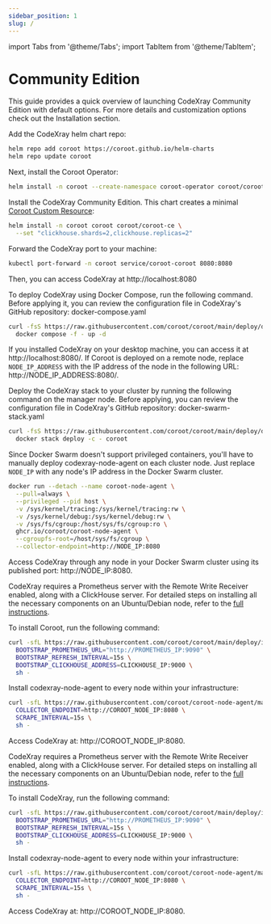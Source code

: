 ```yaml
---
sidebar_position: 1
slug: /
---
```


import Tabs from '@theme/Tabs';
import TabItem from '@theme/TabItem';

# Community Edition

This guide provides a quick overview of launching CodeXray Community Edition with default options. For more details and customization options check out the Installation section.

<Tabs queryString="env">
  <TabItem value="kubernetes" label="Kubernetes" default>

Add the CodeXray helm chart repo:

```bash
helm repo add coroot https://coroot.github.io/helm-charts
helm repo update coroot
```

Next, install the Coroot Operator:

```bash
helm install -n coroot --create-namespace coroot-operator coroot/coroot-operator
```

Install the CodeXray Community Edition. This chart creates a minimal [Coroot Custom Resource](/installation/k8s-operator):

```bash
helm install -n coroot coroot coroot/coroot-ce \
  --set "clickhouse.shards=2,clickhouse.replicas=2"
```

Forward the CodeXray port to your machine:

```bash
kubectl port-forward -n coroot service/coroot-coroot 8080:8080
```

Then, you can access CodeXray at http://localhost:8080

  </TabItem>

  <TabItem value="docker" label="Docker">

To deploy CodeXray using Docker Compose, run the following command. Before applying it, you can review the configuration file in CodeXray's GitHub repository: docker-compose.yaml

```bash
curl -fsS https://raw.githubusercontent.com/coroot/coroot/main/deploy/docker-compose.yaml | \
  docker compose -f - up -d
```

If you installed CodeXray on your desktop machine, you can access it at http://localhost:8080/. If Coroot is deployed on a remote node, replace `NODE_IP_ADDRESS` with the IP address of the node in the following URL: http://NODE_IP_ADDRESS:8080/.

  </TabItem>

  <TabItem value="docker-swarm" label="Docker Swarm">

Deploy the CodeXray stack to your cluster by running the following command on the manager node. Before applying, you can review the configuration file in CodeXray's GitHub repository: docker-swarm-stack.yaml

```bash
curl -fsS https://raw.githubusercontent.com/coroot/coroot/main/deploy/docker-swarm-stack.yaml | \
  docker stack deploy -c - coroot
```

Since Docker Swarm doesn't support privileged containers, you'll have to manually deploy codexray-node-agent on each cluster node. Just replace `NODE_IP` with any node's IP address in the Docker Swarm cluster.

```bash
docker run --detach --name coroot-node-agent \
  --pull=always \
  --privileged --pid host \
  -v /sys/kernel/tracing:/sys/kernel/tracing:rw \
  -v /sys/kernel/debug:/sys/kernel/debug:rw \
  -v /sys/fs/cgroup:/host/sys/fs/cgroup:ro \
  ghcr.io/coroot/coroot-node-agent \
  --cgroupfs-root=/host/sys/fs/cgroup \
  --collector-endpoint=http://NODE_IP:8080
```
Access CodeXray through any node in your Docker Swarm cluster using its published port: http://NODE_IP:8080.
  </TabItem>

  <TabItem value="ubuntu" label="Ubuntu & Debian">

CodeXray requires a Prometheus server with the Remote Write Receiver enabled, along with a ClickHouse server. 
For detailed steps on installing all the necessary components on an Ubuntu/Debian node, refer to the [full instructions](/installation/ubuntu).

To install Coroot, run the following command:

```bash
curl -sfL https://raw.githubusercontent.com/coroot/coroot/main/deploy/install.sh | \
  BOOTSTRAP_PROMETHEUS_URL="http://PROMETHEUS_IP:9090" \
  BOOTSTRAP_REFRESH_INTERVAL=15s \
  BOOTSTRAP_CLICKHOUSE_ADDRESS=CLICKHOUSE_IP:9000 \
  sh -
```

Install codexray-node-agent to every node within your infrastructure:

```bash
curl -sfL https://raw.githubusercontent.com/coroot/coroot-node-agent/main/install.sh | \
  COLLECTOR_ENDPOINT=http://COROOT_NODE_IP:8080 \
  SCRAPE_INTERVAL=15s \
  sh -
```

Access CodeXray at: http://COROOT_NODE_IP:8080.
</TabItem>

<TabItem value="rhel" label="RHEL & CentOS">

CodeXray requires a Prometheus server with the Remote Write Receiver enabled, along with a ClickHouse server. 
For detailed steps on installing all the necessary components on an Ubuntu/Debian node, refer to the [full instructions](/installation/rhel).

To install CodeXray, run the following command:

```bash
curl -sfL https://raw.githubusercontent.com/coroot/coroot/main/deploy/install.sh | \
  BOOTSTRAP_PROMETHEUS_URL="http://PROMETHEUS_IP:9090" \
  BOOTSTRAP_REFRESH_INTERVAL=15s \
  BOOTSTRAP_CLICKHOUSE_ADDRESS=CLICKHOUSE_IP:9000 \
  sh -
```

Install codexray-node-agent to every node within your infrastructure:

```bash
curl -sfL https://raw.githubusercontent.com/coroot/coroot-node-agent/main/install.sh | \
  COLLECTOR_ENDPOINT=http://COROOT_NODE_IP:8080 \
  SCRAPE_INTERVAL=15s \
  sh -
```
Access CodeXray at: http://COROOT_NODE_IP:8080.
</TabItem>
  


</Tabs>
